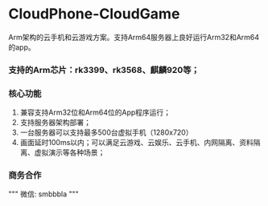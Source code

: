 # CloudPhone-CloudGame
Arm架构的云手机和云游戏方案。支持Arm64服务器上良好运行Arm32和Arm64的app。

### 支持的Arm芯片：rk3399、rk3568、麒麟920等；

### 核心功能
1. 兼容支持Arm32位和Arm64位的App程序运行；
2. 支持服务器架构部署；
3. 一台服务器可以支持最多500台虚拟手机（1280x720）
4. 画面延时100ms以内；可以满足云游戏、云娱乐、云手机、内网隔离、资料隔离、虚拟演示等各种场景；

### 商务合作
"""
微信: smbbbla
"""
